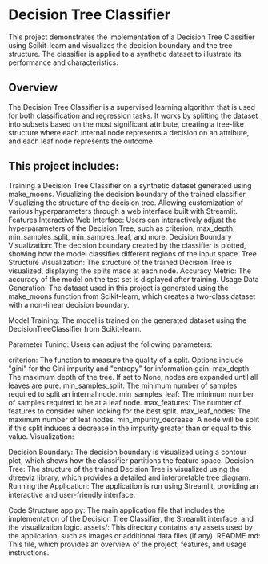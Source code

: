 # Decision Tree Classifier
This project demonstrates the implementation of a Decision Tree Classifier using Scikit-learn and visualizes the decision boundary and the tree structure. The classifier is applied to a synthetic dataset to illustrate its performance and characteristics.

## Overview
The Decision Tree Classifier is a supervised learning algorithm that is used for both classification and regression tasks. It works by splitting the dataset into subsets based on the most significant attribute, creating a tree-like structure where each internal node represents a decision on an attribute, and each leaf node represents the outcome.

## This project includes:

Training a Decision Tree Classifier on a synthetic dataset generated using make_moons.
Visualizing the decision boundary of the trained classifier.
Visualizing the structure of the decision tree.
Allowing customization of various hyperparameters through a web interface built with Streamlit.
Features
Interactive Web Interface: Users can interactively adjust the hyperparameters of the Decision Tree, such as criterion, max_depth, min_samples_split, min_samples_leaf, and more.
Decision Boundary Visualization: The decision boundary created by the classifier is plotted, showing how the model classifies different regions of the input space.
Tree Structure Visualization: The structure of the trained Decision Tree is visualized, displaying the splits made at each node.
Accuracy Metric: The accuracy of the model on the test set is displayed after training.
Usage
Data Generation: The dataset used in this project is generated using the make_moons function from Scikit-learn, which creates a two-class dataset with a non-linear decision boundary.

Model Training: The model is trained on the generated dataset using the DecisionTreeClassifier from Scikit-learn.

Parameter Tuning: Users can adjust the following parameters:

criterion: The function to measure the quality of a split. Options include "gini" for the Gini impurity and "entropy" for information gain.
max_depth: The maximum depth of the tree. If set to None, nodes are expanded until all leaves are pure.
min_samples_split: The minimum number of samples required to split an internal node.
min_samples_leaf: The minimum number of samples required to be at a leaf node.
max_features: The number of features to consider when looking for the best split.
max_leaf_nodes: The maximum number of leaf nodes.
min_impurity_decrease: A node will be split if this split induces a decrease in the impurity greater than or equal to this value.
Visualization:

Decision Boundary: The decision boundary is visualized using a contour plot, which shows how the classifier partitions the feature space.
Decision Tree: The structure of the trained Decision Tree is visualized using the dtreeviz library, which provides a detailed and interpretable tree diagram.
Running the Application: The application is run using Streamlit, providing an interactive and user-friendly interface.

Code Structure
app.py: The main application file that includes the implementation of the Decision Tree Classifier, the Streamlit interface, and the visualization logic.
assets/: This directory contains any assets used by the application, such as images or additional data files (if any).
README.md: This file, which provides an overview of the project, features, and usage instructions.

